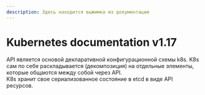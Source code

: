 ```yaml
---
description: Здесь находится выжимка из документации
---
```


# Kubernetes documentation v1.17

API является основой декларативной конфигурационной схемы k8s. K8s сам по себе раскладывается \(декомпозиция\) на отдельные элементы, которые общаются между собой через API.  
 K8s хранит свое сериализованное состояние в etcd в виде API ресурсов.

